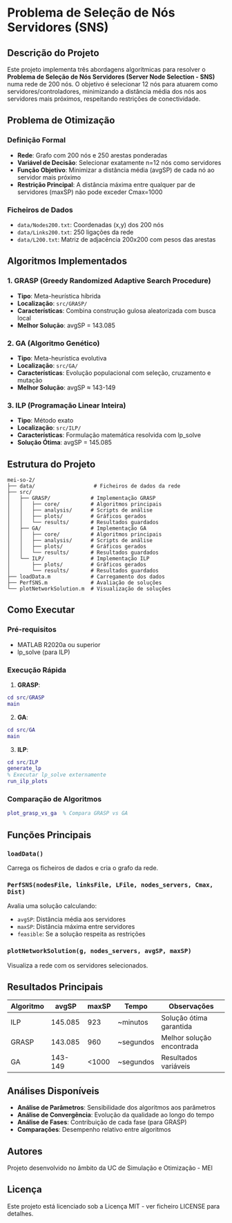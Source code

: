# Problema de Seleção de Nós Servidores (SNS)

## Descrição do Projeto

Este projeto implementa três abordagens algorítmicas para resolver o **Problema de Seleção de Nós Servidores (Server Node Selection - SNS)** numa rede de 200 nós. O objetivo é selecionar 12 nós para atuarem como servidores/controladores, minimizando a distância média dos nós aos servidores mais próximos, respeitando restrições de conectividade.

## Problema de Otimização

### Definição Formal
- **Rede**: Grafo com 200 nós e 250 arestas ponderadas
- **Variável de Decisão**: Selecionar exatamente n=12 nós como servidores
- **Função Objetivo**: Minimizar a distância média (avgSP) de cada nó ao servidor mais próximo
- **Restrição Principal**: A distância máxima entre qualquer par de servidores (maxSP) não pode exceder Cmax=1000

### Ficheiros de Dados
- `data/Nodes200.txt`: Coordenadas (x,y) dos 200 nós
- `data/Links200.txt`: 250 ligações da rede
- `data/L200.txt`: Matriz de adjacência 200x200 com pesos das arestas

## Algoritmos Implementados

### 1. GRASP (Greedy Randomized Adaptive Search Procedure)
- **Tipo**: Meta-heurística híbrida
- **Localização**: `src/GRASP/`
- **Características**: Combina construção gulosa aleatorizada com busca local
- **Melhor Solução**: avgSP = 143.085

### 2. GA (Algoritmo Genético)
- **Tipo**: Meta-heurística evolutiva
- **Localização**: `src/GA/`
- **Características**: Evolução populacional com seleção, cruzamento e mutação
- **Melhor Solução**: avgSP ≈ 143-149

### 3. ILP (Programação Linear Inteira)
- **Tipo**: Método exato
- **Localização**: `src/ILP/`
- **Características**: Formulação matemática resolvida com lp_solve
- **Solução Ótima**: avgSP = 145.085

## Estrutura do Projeto

```
mei-so-2/
├── data/                   # Ficheiros de dados da rede
├── src/
│   ├── GRASP/             # Implementação GRASP
│   │   ├── core/          # Algoritmos principais
│   │   ├── analysis/      # Scripts de análise
│   │   ├── plots/         # Gráficos gerados
│   │   └── results/       # Resultados guardados
│   ├── GA/                # Implementação GA
│   │   ├── core/          # Algoritmos principais
│   │   ├── analysis/      # Scripts de análise
│   │   ├── plots/         # Gráficos gerados
│   │   └── results/       # Resultados guardados
│   └── ILP/               # Implementação ILP
│       ├── plots/         # Gráficos gerados
│       └── results/       # Resultados guardados
├── loadData.m             # Carregamento dos dados
├── PerfSNS.m              # Avaliação de soluções
└── plotNetworkSolution.m  # Visualização de soluções
```

## Como Executar

### Pré-requisitos
- MATLAB R2020a ou superior
- lp_solve (para ILP)

### Execução Rápida

1. **GRASP**:
```matlab
cd src/GRASP
main
```

2. **GA**:
```matlab
cd src/GA
main
```

3. **ILP**:
```matlab
cd src/ILP
generate_lp
% Executar lp_solve externamente
run_ilp_plots
```

### Comparação de Algoritmos
```matlab
plot_grasp_vs_ga  % Compara GRASP vs GA
```

## Funções Principais

### `loadData()`
Carrega os ficheiros de dados e cria o grafo da rede.

### `PerfSNS(nodesFile, linksFile, LFile, nodes_servers, Cmax, Dist)`
Avalia uma solução calculando:
- `avgSP`: Distância média aos servidores
- `maxSP`: Distância máxima entre servidores
- `feasible`: Se a solução respeita as restrições

### `plotNetworkSolution(g, nodes_servers, avgSP, maxSP)`
Visualiza a rede com os servidores selecionados.

## Resultados Principais

| Algoritmo | avgSP | maxSP | Tempo | Observações |
|-----------|-------|-------|-------|-------------|
| ILP | 145.085 | 923 | ~minutos | Solução ótima garantida |
| GRASP | 143.085 | 960 | ~segundos | Melhor solução encontrada |
| GA | 143-149 | <1000 | ~segundos | Resultados variáveis |

## Análises Disponíveis

- **Análise de Parâmetros**: Sensibilidade dos algoritmos aos parâmetros
- **Análise de Convergência**: Evolução da qualidade ao longo do tempo
- **Análise de Fases**: Contribuição de cada fase (para GRASP)
- **Comparações**: Desempenho relativo entre algoritmos

## Autores

Projeto desenvolvido no âmbito da UC de Simulação e Otimização - MEI

## Licença

Este projeto está licenciado sob a Licença MIT - ver ficheiro LICENSE para detalhes.